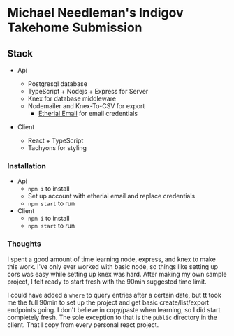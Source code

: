 # Michael Needleman's Indigov Takehome Submission

## Stack
- Api
  - Postgresql database
  - TypeScript + Nodejs + Express for Server
  - Knex for database middleware
  - Nodemailer and Knex-To-CSV for export
    - [Etherial Email](etherial.email) for email credentials

- Client
  - React + TypeScript
  - Tachyons for styling

### Installation
- Api
  - `npm i` to install
  - Set up account with etherial email and replace credentials
  - `npm start` to run
- Client
  - `npm i` to install
  - `npm start` to run

### Thoughts
I spent a good amount of time learning node, express, and knex to make this work. I've only ever worked with basic node, so things like setting up cors was easy while setting up knex was hard. After making my own sample project, I felt ready to start fresh with the 90min suggested time limit.

I could have added a `where` to query entries after a certain date, but tt took me the full 90min to set up the project and get basic create/list/export endpoints going. I don't believe in copy/paste when learning, so I did start completely fresh. The sole exception to that is the `public` directory in the client. That I copy from every personal react project.